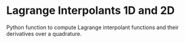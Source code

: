 # Lagrange Interpolants 1D and 2D
Python function to compute Lagrange interpolant functions and their derivatives over a quadrature.
